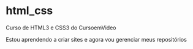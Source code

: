 # html_css
 Curso de HTML3 e CSS3 do CursoemVideo
 
 Estou aprendendo a criar sites e agora vou gerenciar meus repositórios
